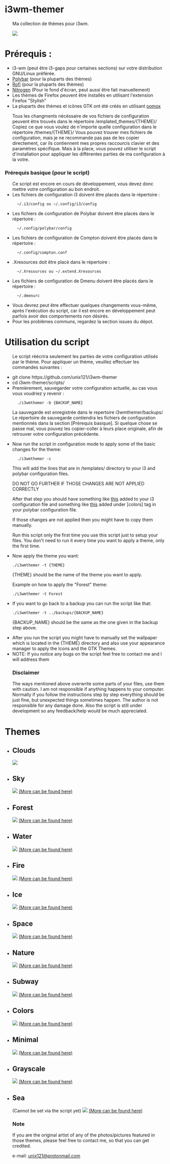 <h1>i3wm-themer</h1>
<ul>
  Ma collection de thèmes pour i3wm.

  ![](https://github.com/unix121/i3wm-themer/blob/master/workflow/workflow1.gif?raw=true)
</ul>

<h1>Prérequis :</h1>
<ul>
  <li> i3-wm (peut être i3-gaps pour certaines sections) sur votre distribution GNU/Linux préférée.</li>
  <li> <a href="https://github.com/jaagr/polybar">Polybar</a> (pour la pluparts des thèmes)</li>
  <li> <a href="https://davedavenport.github.io/rofi/">Rofi</a> (pour la pluparts des thèmes)</li>
  <li> <a href="https://wiki.archlinux.org/index.php/nitrogen">Nitrogen</a> (Pour le fond d'écran, peut aussi être fait manuellement)</li>
  <li> Les thèmes de Firefox peuvent être installés en utilisant l'extension Firefox "Stylish"</li>
  <li> La pluparts des thèmes et icônes GTK ont été créés en utilisant <a href="https://github.com/actionless/oomox">oomox</a></li>
</ul>

<ul>
  Tous les changments nécéssaire de vos fichiers de configuration peuvent être trouvés dans le répertoire /emplated_themes/{THEME}/
  Copiez ce que vous voulez de n'importe quelle configuration dans le répertoire /themes/{THEME}/ Vous pouvez trouver mes fichiers de     configuration, mais je ne recommande pas pas de les copier directement, car ils contiennent mes propres raccourcis clavier et des       paramètres spécifique. Mais à la place, vous pouvez utiliser le script d'installation pour appliquer les différentes parties de ma
  configuration à la votre.
</ul>

<h3>Prérequis basique (pour le script)</h3>
<ul>
Ce script est encore en cours de développement, vous devez donc mettre votre configuration au bon endroit.
<li> Les fichiers de configuration i3 doivent être placés dans le répertoire :

      ~/.i3/config ou ~/.config/i3/config  

</li><li>Les fichiers de configuration de Polybar doivent être placés dans le répertoire :

      ~/.config/polybar/config

</li><li>Les fichiers de configuration de Compton doivent être placés dans le répertoire :

      ~/.config/compton.conf

</li><li>.Xresources doit être placé dans le répertoire :

      ~/.Xresources ou ~/.extend.Xresources

</li><li>Les fichiers de configuration de Dmenu doivent être placés dans le répertoire :

      ~/.dmenurc
</li>
<li>Vous devrez peut être effectuer quelques changements vous-même, après l'exécution du script, car il est encore en développement peut parfois avoir des comportements non désirés.
</li>
<li>Pour les problèmes communs, regardez la section issues du dépot.</li>
</ul>

<h1>Utilisation du script</h1>
<ul>
Le script réécrira seulement les parties de votre configuration utilisés par le thème. Pour appliquer un thème, veuillez effectuer les commandes suivantes :
</ul>
<ul>

  <li> git clone https://github.com/unix121/i3wm-themer</li>
  <li> cd i3wm-themer/scripts/</li>
  <li> Premièrement, sauvegarder votre configuration actuelle, au cas vous vous voudriez y revenir :
  
      ./i3wmthemer -b {BACKUP_NAME}

La sauvegarde est enregistrée dans le repertoire i3wmthemer/backups/ Le répertoire de sauvegarde contiendra les fichiers de configuration mentionnés dans la section [Prérequis basique]. Si quelque chose se passe mal, vous pouvez les copier-coller à leurs place originale, afin de retrouver votre configuration précédente.
  </li>

  <li> Now run the script in configuration mode to apply some of the basic changes for the theme:

      ./i3wmthemer -c

  This will add the lines that are in /templates/ directory to your i3 and polybar configuration files.

  DO NOT GO FURTHER IF THOSE CHANGES ARE NOT APPLIED CORRECTLY

  After that step you should have something like <a href="https://github.com/unix121/i3wm-themer/blob/master/templates/.i3/config">
  this</a> added to your i3 configuration file and something like <a href="https://github.com/unix121/i3wm-themer/blob/master/templates/.config/polybar/config">this</a> added under [colors] tag in
  your polybar configuration file.

  If those changes are not applied then you might have to copy them manually.

  Run this script only the first time you use this script just to setup your files.
  You don't need to run it every time you want to apply a theme, only the first time.
  </li>
  <li> Now apply the theme you want:

    ./i3wmthemer -t {THEME}

{THEME} should be the name of the theme you want to apply.

Example on how to apply the "Forest" theme:

    ./i3wmthemer -t Forest
 </li>
 <li> If you want to go back to a backup you can run the script like that:

    ./i3wmthemer -t ../backups/{BACKUP_NAME}

{BACKUP_NAME} should be the same as the one given in the backup step above.
  </li>
 <li> After you run the script you might have to manually set the wallpaper
which is located in the {THEME} directory and also use your
appearance manager to apply the Icons and the GTK Themes.</li>
  <li> NOTE: If you notice any bugs on the script feel free to contact me and I will address them</li>
</ul>

<ul>
<h3>Disclaimer</h3>
The ways mentioned above overwrite some parts of your files, use them with caution. I am not responsible if anything happens to your computer. Normally if you follow the instructions step by step everything should be just fine, but unexpected things sometimes happen. The author is not responsible for any damage done.
Also the script is still under development so any feedback/help would be much appreciated.
</ul>

</ul>

<h1>Themes</h1>

<ul>
  <li><h2>Clouds</h2>
    <img src="http://i.imgur.com/QAORpDM.png">
  <li><h2>Sky</h2>
    <img src="http://i.imgur.com/mFbVgTf.png">
    <a href="http://imgur.com/a/p2ziB">(More can be found here)</a></li>
  <li><h2>Forest</h2>
    <img src="http://i.imgur.com/1WafFRk.png">
    <a href="http://imgur.com/a/SuKKf">(More can be found here)</a></li>
  <li><h2>Water</h2>
    <img src="http://i.imgur.com/z3rliuz.png">
    <a href="http://imgur.com/a/PVCKq">(More can be found here)</a></li>
  <li><h2>Fire</h2>
    <img src="http://i.imgur.com/8U5DmFY.png">
    <a href="http://imgur.com/a/pYqEl">(More can be found here)</a></li>
  <li><h2>Ice</h2>
    <img src="http://i.imgur.com/3a1J77j.png">
    <a href="http://imgur.com/a/0FMYq">(More can be found here)</a></li>
  <li><h2>Space</h2>
    <img src="https://i.imgur.com/eLkyvc0.png">
    <a href="http://imgur.com/a/0hmbl">(More can be found here)</a></li>
  <li><h2>Nature</h2>
    <img src="http://i.imgur.com/1B7IA96.png">
    <a href="http://imgur.com/a/PuXie">(More can be found here)</a></li>
  <li><h2>Subway</h2>
    <img src="http://i.imgur.com/M5ZH9Dh.png">
    <a href="http://imgur.com/a/1aO8E">(More can be found here)</a></li>
  <li><h2>Colors</h2>
    <img src="http://i.imgur.com/ZUEzkiT.png">
    <a href="http://imgur.com/a/ub0Jl">(More can be found here)</a></li>
  <li><h2>Minimal</h2>
    <img src="http://i.imgur.com/aaosiZ2.png">
    <a href="http://imgur.com/gallery/bZHDF">(More can be found here)</a></li>
  <li><h2>Grayscale</h2>
    <img src="http://i.imgur.com/K0uT5ua.png">
    <a href="http://imgur.com/gallery/1TYFd">(More can be found here)</a></li>
  <li><h2>Sea</h2>(Cannot be set via the script yet)
    <img src="http://i.imgur.com/yapFCCe.png">
    <a href="http://imgur.com/a/3BsTW">(More can be found here)</a></li>
</ul>

<ul>

<h3>Note</h3>

If you are the original artist of any of the photos/pictures
featured in those themes, please feel free to contact me,
so that you can get credited.

e-mail: unix121@protonmail.com
</ul>
